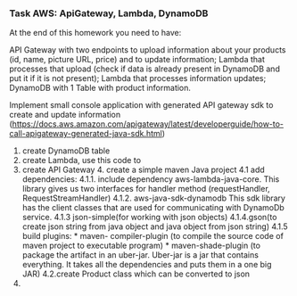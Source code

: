 ### Task AWS: ApiGateway, Lambda, DynamoDB

At the end of this homework you need to have:

  API Gateway with two endpoints to upload information about your products (id, name, picture URL, price) and to update information;
  Lambda that processes that upload (check if data is already present in DynamoDB and put it if it is not present);
  Lambda that processes information updates;
  DynamoDB with 1 Table with product information.         

Implement small console application with generated API gateway sdk to create and update information
(https://docs.aws.amazon.com/apigateway/latest/developerguide/how-to-call-apigateway-generated-java-sdk.html) 

1. create DynamoDB table
2. create Lambda, use this code to 
3. create API Gateway
   4. create a simple maven Java project
       4.1 add dependencies:
       4.1.1. include dependency aws-lambda-java-core. 
           This library gives us two interfaces for handler method (requestHandler, RequestStreamHandler)
       4.1.2. aws-java-sdk-dynamodb
           This sdk library has the client classes that are used for communicating with DynamoDb service.
       4.1.3 json-simple(for working with json objects)
       4.1.4.gson(to create json string from java object and java object from json string)
       4.1.5 build plugins:
           * maven- compiler-plugin (to compile the source code  of maven project to executable program)
           * maven-shade-plugin (to package the artifact in an uber-jar.
             Uber-jar is a jar that contains everything. 
             It takes all the dependencies and puts them in a one big JAR)
      4.2.create Product class which can be converted to json
5. 

